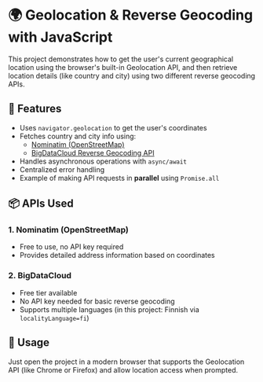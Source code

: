# 🌍 Geolocation & Reverse Geocoding with JavaScript

This project demonstrates how to get the user's current geographical location using the browser's built-in Geolocation API, and then retrieve location details (like country and city) using two different reverse geocoding APIs.

## 🚀 Features

- Uses `navigator.geolocation` to get the user's coordinates
- Fetches country and city info using:
  - [Nominatim (OpenStreetMap)](https://nominatim.openstreetmap.org/)
  - [BigDataCloud Reverse Geocoding API](https://www.bigdatacloud.com/geocoding-apis/reverse-geocode-client)
- Handles asynchronous operations with `async/await`
- Centralized error handling
- Example of making API requests in **parallel** using `Promise.all`

## 📦 APIs Used

### 1. Nominatim (OpenStreetMap)

- Free to use, no API key required
- Provides detailed address information based on coordinates

### 2. BigDataCloud

- Free tier available
- No API key needed for basic reverse geocoding
- Supports multiple languages (in this project: Finnish via `localityLanguage=fi`)

## 🔧 Usage

Just open the project in a modern browser that supports the Geolocation API (like Chrome or Firefox) and allow location access when prompted.
